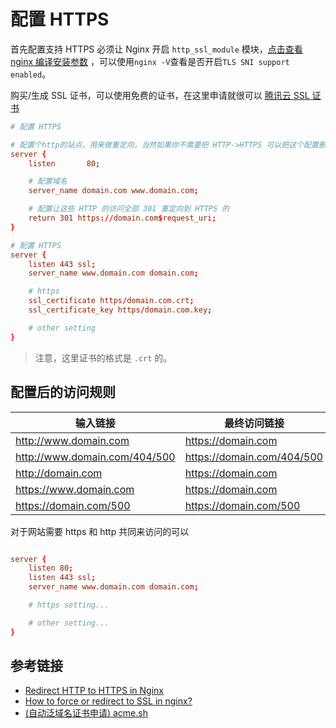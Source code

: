 # 配置 HTTPS

首先配置支持 HTTPS 必须让 Nginx 开启 `http_ssl_module` 模块，[点击查看 nginx 编译安装参数](../guide/nginx-configure-descriptions.md) ，可以使用`nginx -V`查看是否开启`TLS SNI support enabled`。

购买/生成 SSL 证书，可以使用免费的证书，在这里申请就很可以 [腾讯云 SSL 证书](https://console.cloud.tencent.com/ssl)

```conf
# 配置 HTTPS

# 配置个http的站点，用来做重定向，当然如果你不需要把 HTTP->HTTPS 可以把这个配置删了
server {
    listen       80;

    # 配置域名
    server_name domain.com www.domain.com;

    # 配置让这些 HTTP 的访问全部 301 重定向到 HTTPS 的
    return 301 https://domain.com$request_uri;
}

# 配置 HTTPS
server {
    listen 443 ssl;
    server_name www.domain.com domain.com;

    # https
    ssl_certificate https/domain.com.crt;
    ssl_certificate_key https/domain.com.key;

    # other setting
}
```

> 注意，这里证书的格式是 `.crt` 的。

## 配置后的访问规则

| 输入链接                      | 最终访问链接               |
| ----------------------------- | -------------------------- |
| http://www.domain.com         | https://domain.com         |
| http://www.domain.com/404/500 | https://domain.com/404/500 |
| http://domain.com             | https://domain.com         |
| https://www.domain.com        | https://domain.com         |
| https://domain.com/500        | https://domain.com/500     |

对于网站需要 https 和 http 共同来访问的可以

```conf

server {
    listen 80;
    listen 443 ssl;
    server_name www.domain.com domain.com;

    # https setting...

    # other setting...
}
```

## 参考链接

-   [Redirect HTTP to HTTPS in Nginx](https://serversforhackers.com/c/redirect-http-to-https-nginx)
-   [How to force or redirect to SSL in nginx?](https://serverfault.com/questions/250476/how-to-force-or-redirect-to-ssl-in-nginx)
-   [(自动泛域名证书申请) acme.sh](https://github.com/Neilpang/acme.sh)
